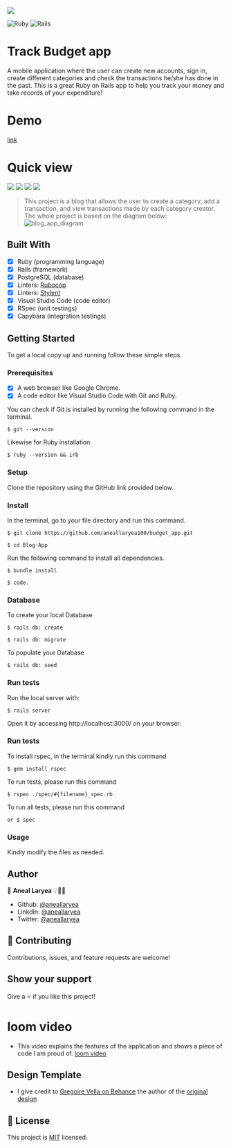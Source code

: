 ![](https://img.shields.io/badge/Microverse-blueviolet)

![Ruby](https://img.shields.io/badge/ruby-%23CC342D.svg?style=for-the-badge&logo=ruby&logoColor=white) ![Rails](https://img.shields.io/badge/rails-%23CC0000.svg?style=for-the-badge&logo=ruby-on-rails&logoColor=white)

# Track Budget app

 A mobile application where the user can create new accounts, sign in, create different categories and check the transactions he/she has done in the past. This is a great Ruby on Rails app to help you track your money and take records of your expenditure!

 # Demo
 [link](https://safe-meadow-96564.herokuapp.com/)

# Quick view

![](./app/assets/images/splash.png)
![](./app/assets/images/ggroup.png)
![](./app/assets/images/nnt.png)
![](./app/assets/images/trann.png)


> This project is a blog that allows the user to create a category, add a transaction, and view transactions made by each category creator. The whole project is based on the diagram below:
![blog_app_diagram](./app/assets/images/erd_diagram.png)

## Built With

- [x] Ruby (programming language)
- [x] Rails (framework)
- [x] PostgreSQL (database)
- [x] Linters: [Rubocop](https://rubocop.org/)
- [x] Linters: [Stylent](https://stylelint.io/)
- [x] Visual Studio Code (code editor)
- [x] RSpec (unit testings) 
- [x] Capybara (integration testings)

## Getting Started

To get a local copy up and running follow these simple steps.

### Prerequisites

- [x] A web browser like Google Chrome.
- [x] A code editor like Visual Studio Code with Git and Ruby.

You can check if Git is installed by running the following command in the terminal.
```
$ git --version
```

Likewise for Ruby installation.
```
$ ruby --version && irb
```

### Setup

Clone the repository using the GitHub link provided below.

### Install

In the terminal, go to your file directory and run this command.

```
$ git clone https://github.com/aneallaryea100/budget_app.git
```
```
$ cd Blog-App
```
Run the following command to install all dependencies.
```
$ bundle install
```
```
$ code.
```

### Database

To create your local Database
```
$ rails db: create
```
```
$ rails db: migrate
```
To populate your Database
```
$ rails db: seed
```

### Run tests

Run the local server with:
```
$ rails server
```
Open it by accessing http://localhost:3000/ on your browser.

### Run tests

To install rspec, in the terminal kindly run this command

```
$ gem install rspec
```

To run tests, please run this command

```
$ rspec ./spec/#{filename}_spec.rb 
```

To run all tests, please run this command
```
or $ spec  
```

### Usage

Kindly modify the files as needed.

## Author

👤 **Aneal Laryea** 💡🧑‍💻
* Github: [@aneallaryea](https://github.com/aneallaryea100)
* LinkdIn: [@aneallaryea](https://www.linkedin.com/in/nii-aneal-84ba7a147)
* Twitter: [@aneallaryea](https://twitter.com/AnealLaryea)

## 🤝 Contributing

Contributions, issues, and feature requests are welcome!

## Show your support

Give a ⭐️ if you like this project!

# loom video
- This video explains the features of the application and shows a piece of code I am proud of.
[loom video](https://www.loom.com/share/8a4be559f47b4fce96e71e22ce8e7f01)

## Design Template

- I give credit to [Gregoire Vella on Behance](https://www.behance.net/gregoirevella) the author of the [original design](https://www.behance.net/gallery/19759151/Snapscan-iOs-design-and-branding?tracking_source=)


## 📝 License

This project is [MIT](./MIT.md) licensed.
